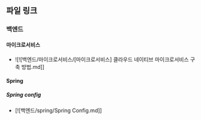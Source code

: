 

## 파일 링크

### 백엔드
#### 마이크로서비스

- ![![백엔드/마이크로서비스/[마이크로서비스] 클라우드 네이티브 마이크로서비스 구축 방법.md]]


#### Spring

##### Spring config

- [![백엔드/spring/Spring Config.md]]

####
